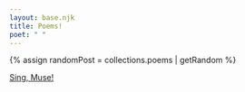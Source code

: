 ```yaml
---
layout: base.njk
title: Poems!
poet: " "
---
```


{% assign randomPost = collections.poems | getRandom %}

<div id='random'>
<a href="{{randomPost.url}}">Sing, Muse!</a>
</div>

